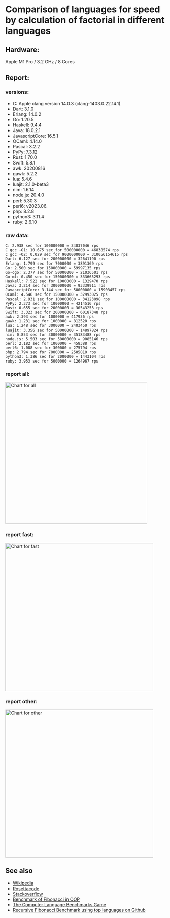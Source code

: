 Comparison of languages for speed by calculation of factorial in different languages
====================================================================================

Hardware:
---------
Apple M1 Pro / 3.2 GHz / 8 Cores


Report:
-------
### versions:

  * C: Apple clang version 14.0.3 (clang-1403.0.22.14.1)
  * Dart: 3.1.0
  * Erlang: 14.0.2
  * Go: 1.20.5
  * Haskell: 9.4.4
  * Java: 18.0.2.1
  * JavascriptCore: 16.5.1
  * OCaml: 4.14.0
  * Pascal: 3.2.2
  * PyPy: 7.3.12
  * Rust: 1.70.0
  * Swift: 5.8.1
  * awk: 20200816
  * gawk: 5.2.2
  * lua: 5.4.6
  * luajit: 2.1.0-beta3
  * nim: 1.6.14
  * node.js: 20.4.0
  * perl: 5.30.3
  * perl6:  v2023.06.
  * php: 8.2.8
  * python3: 3.11.4
  * ruby: 2.6.10


### raw data:

    C: 2.938 sec for 100000000 = 34037046 rps
    C gcc -O1: 10.675 sec for 500000000 = 46838574 rps
    C gcc -O2: 0.029 sec for 9000000000 = 310056154615 rps
    Dart: 6.127 sec for 200000000 = 32641190 rps
    Erlang: 1.799 sec for 7000000 = 3891369 rps
    Go: 2.500 sec for 150000000 = 59997135 rps
    Go-cgo: 2.377 sec for 50000000 = 21036501 rps
    Go-mt: 0.450 sec for 150000000 = 333665293 rps
    Haskell: 7.522 sec for 10000000 = 1329470 rps
    Java: 3.214 sec for 300000000 = 93339911 rps
    JavascriptCore: 3.144 sec for 50000000 = 15903457 rps
    OCaml: 4.546 sec for 150000000 = 32993025 rps
    Pascal: 2.931 sec for 100000000 = 34123098 rps
    PyPy: 2.373 sec for 10000000 = 4214516 rps
    Rust: 0.655 sec for 20000000 = 30543253 rps
    Swift: 3.323 sec for 200000000 = 60187348 rps
    awk: 2.393 sec for 1000000 = 417936 rps
    gawk: 1.231 sec for 1000000 = 812520 rps
    lua: 1.248 sec for 3000000 = 2403450 rps
    luajit: 3.356 sec for 50000000 = 14897824 rps
    nim: 0.853 sec for 30000000 = 35183488 rps
    node.js: 5.503 sec for 50000000 = 9085146 rps
    perl: 2.182 sec for 1000000 = 458388 rps
    perl6: 1.088 sec for 300000 = 275794 rps
    php: 2.794 sec for 7000000 = 2505810 rps
    python3: 1.386 sec for 2000000 = 1443104 rps
    ruby: 3.953 sec for 5000000 = 1264967 rps


### report all:

<img alt="Chart for all" width="447" src="https://chart.googleapis.com/chart?cht=bhs&chs=671x447&chd=t%3A333665293%2C93339911%2C60187348%2C59997134%2C46838573%2C35183488%2C34123097%2C34037045%2C32993024%2C32641189%2C30543252%2C21036501%2C15903456%2C14897824%2C9085146%2C4214515%2C3891369%2C2505810%2C2403450%2C1443104%2C1329469%2C1264967%2C812520%2C458388%2C417936&chco=4d89f9&chbh=12&chds=0,333665293.226172&chxt=x,y,r&chxl=1%3A%7Cawk%7Cperl%7Cgawk%7Cruby%7CHaskell%7Cpython3%7Clua%7Cphp%7CErlang%7CPyPy%7Cnode.js%7Cluajit%7CJavascriptCore%7CGo-cgo%7CRust%7CDart%7COCaml%7CC%7CPascal%7Cnim%7CC%20gcc%20-O1%7CGo%7CSwift%7CJava%7CGo-mt%7C2%3A%7C417936%20rps%7C458388%20rps%7C812520%20rps%7C1264967%20rps%7C1329469%20rps%7C1443104%20rps%7C2403450%20rps%7C2505810%20rps%7C3891369%20rps%7C4214515%20rps%7C9085146%20rps%7C14897824%20rps%7C15903456%20rps%7C21036501%20rps%7C30543252%20rps%7C32641189%20rps%7C32993024%20rps%7C34037045%20rps%7C34123097%20rps%7C35183488%20rps%7C46838573%20rps%7C59997134%20rps%7C60187348%20rps%7C93339911%20rps%7C333665293%20rps%7C0%3A%7C0%20%25%7C10%20%25%7C20%20%25%7C30%20%25%7C40%20%25%7C50%20%25%7C60%20%25%7C70%20%25%7C80%20%25%7C90%20%25%7C100%20%25">

### report fast:

<img alt="Chart for fast" width="466" src="https://chart.googleapis.com/chart?cht=bhs&chs=700x277&chd=t%3A333665293%2C93339911%2C60187348%2C59997134%2C46838573%2C35183488%2C34123097%2C34037045%2C32993024%2C32641189%2C30543252%2C21036501%2C15903456%2C14897824%2C9085146&chco=4d89f9&chbh=12&chds=0,333665293.226172&chxt=x,y,r&chxl=1%3A%7Cnode.js%7Cluajit%7CJavascriptCore%7CGo-cgo%7CRust%7CDart%7COCaml%7CC%7CPascal%7Cnim%7CC%20gcc%20-O1%7CGo%7CSwift%7CJava%7CGo-mt%7C2%3A%7C9085146%20rps%7C14897824%20rps%7C15903456%20rps%7C21036501%20rps%7C30543252%20rps%7C32641189%20rps%7C32993024%20rps%7C34037045%20rps%7C34123097%20rps%7C35183488%20rps%7C46838573%20rps%7C59997134%20rps%7C60187348%20rps%7C93339911%20rps%7C333665293%20rps%7C0%3A%7C0%20%25%7C10%20%25%7C20%20%25%7C30%20%25%7C40%20%25%7C50%20%25%7C60%20%25%7C70%20%25%7C80%20%25%7C90%20%25%7C100%20%25">

### report other:

<img alt="Chart for other" width="466" src="https://chart.googleapis.com/chart?cht=bhs&chs=700x192&chd=t%3A4214515%2C3891369%2C2505810%2C2403450%2C1443104%2C1329469%2C1264967%2C812520%2C458388%2C417936&chco=4d89f9&chbh=12&chds=0,4214515.82082879&chxt=x,y,r&chxl=1%3A%7Cawk%7Cperl%7Cgawk%7Cruby%7CHaskell%7Cpython3%7Clua%7Cphp%7CErlang%7CPyPy%7C2%3A%7C417936%20rps%7C458388%20rps%7C812520%20rps%7C1264967%20rps%7C1329469%20rps%7C1443104%20rps%7C2403450%20rps%7C2505810%20rps%7C3891369%20rps%7C4214515%20rps%7C0%3A%7C0%20%25%7C10%20%25%7C20%20%25%7C30%20%25%7C40%20%25%7C50%20%25%7C60%20%25%7C70%20%25%7C80%20%25%7C90%20%25%7C100%20%25">



See also
--------

  * [Wikipedia](http://en.wikipedia.org/wiki/Factorial)
  * [Rosettacode](http://rosettacode.org/wiki/Factorial)
  * [Stackoverflow](http://stackoverflow.com/questions/23930/factorial-algorithms-in-different-languages)
  * [Benchmark of Fibonacci in OOP](https://github.com/Balancer/benchmarks-fib-obj)
  * [The Computer Language Benchmarks Game](http://benchmarksgame.alioth.debian.org)
  * [Recursive Fibonacci Benchmark using top languages on Github](https://github.com/drujensen/fib)
